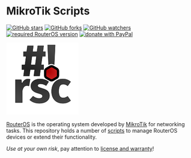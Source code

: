 MikroTik Scripts
================

[![GitHub stars](https://img.shields.io/github/stars/ChildOTK/Mikrotik-Scripts?logo=GitHub&style=flat&color=red)](https://github.com/ChildOTK/Mikrotik-Scripts/stargazers)
[![GitHub forks](https://img.shields.io/github/forks/ChildOTK/Mikrotik-Scripts?logo=GitHub&style=flat&color=green)](https://github.com/ChildOTK/Mikrotik-Scripts/network)
[![GitHub watchers](https://img.shields.io/github/watchers/ChildOTK/Mikrotik-Scripts?logo=GitHub&style=flat&color=blue)](https://github.com/ChildOTK/Mikrotik-Scripts/watchers)
[![required RouterOS version](https://img.shields.io/badge/RouterOS-7.9-yellow?style=flat)](https://mikrotik.com/download/changelogs/)
[![donate with PayPal](https://img.shields.io/badge/Like_it%3F-Donate!-orange?logo=githubsponsors&logoColor=orange&style=flat)](https://www.paypal.com/donate/?hosted_button_id=EHNVW5XU72AKW)

![RouterOS Scripts Logo](logo.svg)

[RouterOS](https://mikrotik.com/software) is the operating system developed
by [MikroTik](https://mikrotik.com/aboutus) for networking tasks. This
repository holds a number of [scripts](https://wiki.mikrotik.com/wiki/Manual:Scripting)
to manage RouterOS devices or extend their functionality.

*Use at your own risk*, pay attention to
[license and warranty](#license-and-warranty)!